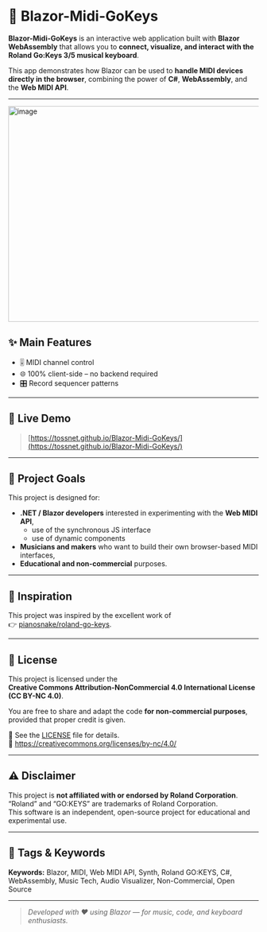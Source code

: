 # 🎹 Blazor-Midi-GoKeys

**Blazor-Midi-GoKeys** is an interactive web application built with **Blazor WebAssembly** that allows you to **connect, visualize, and interact with the Roland Go:Keys 3/5 musical keyboard**.

This app demonstrates how Blazor can be used to **handle MIDI devices directly in the browser**, combining the power of **C#**, **WebAssembly**, and the **Web MIDI API**.

---
[<img width="872" height="434" alt="image" src="https://github.com/user-attachments/assets/6eb09581-1bfe-4735-98c7-802d42cf9070" />](https://tossnet.github.io/Blazor-Midi-GoKeys/)

## ✨ Main Features

- 🎚️ MIDI channel control
- 🌐 100% client-side – no backend required  
- 🎛️ Record sequencer patterns

---

## 🚀 Live Demo
> [https://tossnet.github.io/Blazor-Midi-GoKeys/](https://tossnet.github.io/Blazor-Midi-GoKeys/)

---

## 🧠 Project Goals

This project is designed for:
- **.NET / Blazor developers** interested in experimenting with the **Web MIDI API**,  
  - use of the synchronous JS interface
  - use of dynamic components
- **Musicians and makers** who want to build their own browser-based MIDI interfaces, 
- **Educational and non-commercial** purposes.  

---

## 🙏 Inspiration

This project was inspired by the excellent work of  
👉 [pianosnake/roland-go-keys](https://github.com/pianosnake/roland-go-keys).  

---

## 🪪 License

This project is licensed under the  
**Creative Commons Attribution-NonCommercial 4.0 International License (CC BY-NC 4.0)**.  

You are free to share and adapt the code **for non-commercial purposes**, provided that proper credit is given.  

📄 See the [LICENSE](./LICENSE) file for details.  
🔗 https://creativecommons.org/licenses/by-nc/4.0/

---

## ⚠️ Disclaimer

This project is **not affiliated with or endorsed by Roland Corporation**.  
“Roland” and “GO:KEYS” are trademarks of Roland Corporation.  
This software is an independent, open-source project for educational and experimental use.

---

## 🔖 Tags & Keywords

**Keywords:** Blazor, MIDI, Web MIDI API, Synth, Roland GO:KEYS, C#, WebAssembly, Music Tech, Audio Visualizer, Non-Commercial, Open Source

---

> _Developed with ❤️ using Blazor — for music, code, and keyboard enthusiasts._
